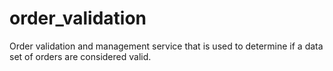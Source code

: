 # order_validation
Order validation and management service  that is used to determine if a data set of orders are considered valid.
